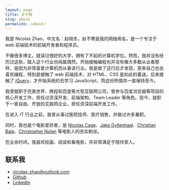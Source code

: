 ```yaml
---
layout: page
title: 关于我
slug: about
permalink: /about/
---
```


我是 Nicolas Zhao，中文名：赵晓冬，赵不寒是我的网络用名，是一个专注于 web 前端技术的前端开发者和程序员。

不像很多博主，就读过很好的大学，拥有了不起的计算机学位。然而，我并没有经历过这些，踏入这个行业也纯属偶然。开始接触编程也并没有像大多数从业者那样，是因为非常喜爱计算机而从事该行业。我是做了这行后才发现，原来自己也会喜欢编程，特别是接触了 web 前端技术，对 HTML、CSS 是如此的着迷。后来接触了 [jQuery](http://jquery.com)，才开始系统的去学习 JavaScript，而这份热情并一直保持至今。

我曾就职于完美世界、携程和百度等大型互联网公司，曾参与百度浏览器等项目的核心开发工作，担任过资深开发、前端架构、Team Leader 等角色。现今，就职于一家自由、开放的互联网企业，担任资深前端开发工作。

在进入 IT 行业之前，我曾从事过医院技师、医疗销售，并做过许多兼职。

同时，我也是个电影爱好者，是 [Nicolas Cage](http://people.mtime.com/905475/)、[Jake Gyllenhaal](http://people.mtime.com/913953/)、[Christian Bale](http://people.mtime.com/914745/)、[Christopher Nolan](http://people.mtime.com/892754/) 等电影人的忠实粉丝。

在业余时间，我喜欢绘画、阅读和看电影，并非常满足于陪伴家人。

## 联系我

* [nicolas-zhao@outlook.com](mailto:nicolas-zhao@outlook.com)
* [Github](https://github.com/nicolaszhao)
* [LinkedIn](https://www.linkedin.com/in/nicolas-zhao/)
